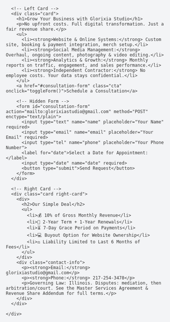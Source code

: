 <html lang="en">
<head>
  <meta charset="UTF-8">
  <meta name="viewport" content="width=device-width, initial-scale=1.0">
  <title>Glorixia Studio - Partner With Us</title>
  <link rel="apple-touch-icon" sizes="180x180" href="apple-touch-icon.png">
  <link rel="icon" type="image/png" sizes="32x32" href="favicon-32x32.png">
  <link rel="icon" type="image/png" sizes="16x16" href="favicon-16x16.png">
  <style>
    body, html {
      margin: 0;
      padding: 0;
      font-family: Arial, sans-serif;
      background-color: #f3f4f6;
      color: #333;
      max-width: 100vw;
      overflow-x: hidden;
    }
    .container {
      display: flex;
      justify-content: center;
      align-items: center;
      min-height: 100vh;
      padding: 2rem;
    }
    .content {
      display: grid;
      grid-template-columns: 1fr 1fr;
      gap: 2rem;
      max-width: 1200px;
      width: 100%;
    }
    .card {
      background: white;
      border-radius: 1rem;
      padding: 2rem;
      box-shadow: 0 4px 12px rgba(0,0,0,0.1);
    }
    h1, h2 {
      margin-top: 0;
    }
    .cta {
      display: block;
      text-align: center;
      background: #4f46e5;
      color: white;
      text-decoration: none;
      padding: 1rem;
      border-radius: 0.75rem;
      margin-top: 2rem;
      transition: background 0.3s ease;
    }
    .cta:hover {
      background: #4338ca;
    }
    .right-card {
      background: #4f46e5;
      color: white;
      display: flex;
      flex-direction: column;
      justify-content: space-between;
    }
    .right-card ul {
      list-style: none;
      padding: 0;
    }
    .right-card li {
      margin-bottom: 1rem;
    }
    .contact-info {
      margin-top: 2rem;
      padding-top: 1rem;
      border-top: 1px solid rgba(255,255,255,0.3);
      font-size: 0.9rem;
      text-align: center;
    }
    /* Hidden form by default */
    #consultation-form {
      display: none;
      margin-top: 2rem;
    }
    form input, form select, form button {
      display: block;
      width: 100%;
      margin-bottom: 1rem;
      padding: 0.75rem;
      border: 1px solid #ccc;
      border-radius: 0.5rem;
      font-size: 1rem;
    }
    form button {
      background: #4f46e5;
      color: white;
      border: none;
      cursor: pointer;
      transition: background 0.3s ease;
    }
    form button:hover {
      background: #4338ca;
    }

    /* Mobile view fixes */
    @media (max-width: 768px) {
      .content {
        grid-template-columns: 1fr;
        text-align: center;
      }
      form input, form select, form button {
        width: 90vw;
        max-width: 400px;
        margin-left: auto;
        margin-right: auto;
      }
    }
  </style>
</head>
<body>
  <div class="container">
    <div class="content">
      
      <!-- Left Card -->
      <div class="card">
        <h1>Grow Your Business with Glorixia Studio</h1>
        <p>No upfront costs. Full digital transformation. Just a fair revenue share.</p>
        <ul>
          <li><strong>Website & Online Systems:</strong> Custom site, booking & payment integration, merch setup.</li>
          <li><strong>Social Media Management:</strong> Overhaul, ongoing content, photography & video editing.</li>
          <li><strong>Analytics & Growth:</strong> Monthly reports on traffic, engagement, and sales performance.</li>
          <li><strong>Independent Contractor:</strong> No employee costs. Your data stays confidential.</li>
        </ul>
        <a href="#consultation-form" class="cta" onclick="toggleForm()">Schedule a Consultation</a>

        <!-- Hidden Form -->
        <form id="consultation-form" action="mailto:glorixiastudio@gmail.com" method="POST" enctype="text/plain">
          <input type="text" name="name" placeholder="Your Name" required>
          <input type="email" name="email" placeholder="Your Email" required>
          <input type="tel" name="phone" placeholder="Your Phone Number">
          <label for="date">Select a Date for Appointment:</label>
          <input type="date" name="date" required>
          <button type="submit">Send Request</button>
        </form>
      </div>
      
      <!-- Right Card -->
      <div class="card right-card">
        <div>
          <h2>Our Simple Deal</h2>
          <ul>
            <li>💰 10% of Gross Monthly Revenue</li>
            <li>📅 2-Year Term + 1-Year Renewals</li>
            <li>⏳ 7-Day Grace Period on Payments</li>
            <li>💻 Buyout Option for Website Ownership</li>
            <li>⚖️ Liability Limited to Last 6 Months of Fees</li>
          </ul>
        </div>
        <div class="contact-info">
          <p><strong>Email:</strong> glorixiastudio@gmail.com</p>
          <p><strong>Phone:</strong> 217-254-3478</p>
          <p>Governing Law: Illinois. Disputes: mediation, then arbitration/court. See the Master Services Agreement & Revenue Share Addendum for full terms.</p>
        </div>
      </div>

    </div>
  </div>

  <script>
    function toggleForm() {
      const form = document.getElementById('consultation-form');
      form.style.display = form.style.display === 'block' ? 'none' : 'block';
    }
  </script>
</body>
</html>
